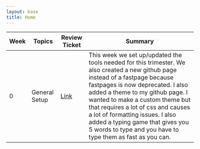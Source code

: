 ```yaml
---
layout: base
title: Home
---
```


| Week | Topics | Review Ticket | Summary |
|-|-|-|-|
| 0 | General Setup | [Link](https://github.com/Soham360/APCSA/issues/1) | This week we set up/updated the tools needed for this trimester. We also created a new github page instead of a fastpage because fastpages is now deprecated. I also added a theme to my github page. I wanted to make a custom theme but that requires a lot of css and causes a lot of formatting issues. I also added a typing game that gives you 5 words to type and you have to type them as fast as you can. |

